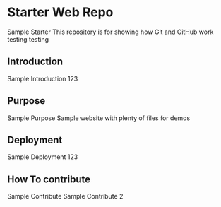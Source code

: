 # Starter Web Repo
Sample Starter
This repository is for showing how Git and GitHub work
testing testing

## Introduction 
Sample Introduction 123

## Purpose
Sample Purpose
Sample website with plenty of files for demos

## Deployment
Sample Deployment 123

## How To contribute
Sample Contribute
Sample Contribute 2
